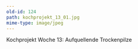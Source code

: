 ```yaml
---
old-id: 124
path: kochprojekt_13_01.jpg
mime-type: image/jpeg
---
```

Kochprojekt Woche 13:
Aufquellende Trockenpilze
